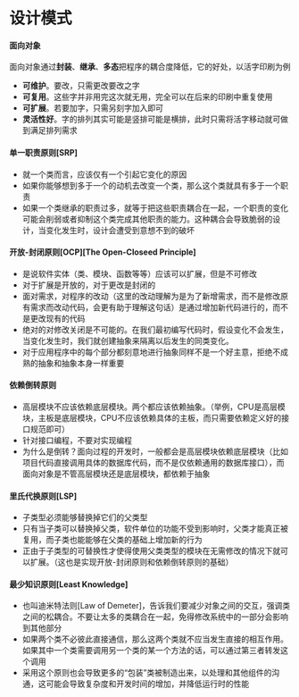 # 设计模式


#### 面向对象
面向对象通过**封装**、**继承**、**多态**把程序的耦合度降低，它的好处，以活字印刷为例
* **可维护**。要改，只需更改要改之字
* **可复用**。这些字并非用完这次就无用，完全可以在后来的印刷中重复使用
* **可扩展**。若要加字，只需另刻字加入即可
* **灵活性好**。字的排列其实可能是竖排可能是横排，此时只需将活字移动就可做到满足排列需求

#### 单一职责原则[SRP]
* 就一个类而言，应该仅有一个引起它变化的原因
* 如果你能够想到多于一个的动机去改变一个类，那么这个类就具有多于一个职责
* 如果一个类继承的职责过多，就等于把这些职责耦合在一起，一个职责的变化可能会削弱或者抑制这个类完成其他职责的能力。这种耦合会导致脆弱的设计，当变化发生时，设计会遭受到意想不到的破坏

#### 开放-封闭原则[OCP][The Open-Closeed Principle]
* 是说软件实体（类、模块、函数等等）应该可以扩展，但是不可修改
* 对于扩展是开放的，对于更改是封闭的
* 面对需求，对程序的改动（这里的改动理解为是为了新增需求，而不是修改原有需求而改动代码，会更有助于理解这句话）是通过增加新代码进行的，而不是更改现有的代码
* 绝对的对修改关闭是不可能的。在我们最初编写代码时，假设变化不会发生，当变化发生时，我们就创建抽象来隔离以后发生的同类变化。
* 对于应用程序中的每个部分都刻意地进行抽象同样不是一个好主意，拒绝不成熟的抽象和抽象本身一样重要

#### 依赖倒转原则
* 高层模块不应该依赖底层模块。两个都应该依赖抽象。（举例，CPU是高层模块，主板是底层模块，CPU不应该依赖具体的主板，而只需要依赖定义好的接口规范即可）
* 针对接口编程，不要对实现编程
* 为什么是倒转？面向过程的开发时，一般都会是高层模块依赖底层模块（比如项目代码直接调用具体的数据库代码，而不是仅依赖通用的数据库接口），而面向对象是不管高层模块还是底层模块，都依赖于抽象

#### 里氏代换原则[LSP]
* 子类型必须能够替换掉它们的父类型
* 只有当子类可以替换掉父类，软件单位的功能不受到影响时，父类才能真正被复用，而子类也能能够在父类的基础上增加新的行为
* 正由于子类型的可替换性才使得使用父类类型的模块在无需修改的情况下就可以扩展。（这也是实现开放-封闭原则和依赖倒转原则的基础）

#### 最少知识原则[Least Knowledge]
* 也叫迪米特法则[Law of Demeter]，告诉我们要减少对象之间的交互，强调类之间的松耦合。不要让太多的类耦合在一起，免得修改系统中的一部分会影响到其他部分
* 如果两个类不必彼此直接通信，那么这两个类就不应当发生直接的相互作用。如果其中一个类需要调用另一个类的某一个方法的话，可以通过第三者转发这个调用
* 采用这个原则也会导致更多的“包装”类被制造出来，以处理和其他组件的沟通，这可能会导致复杂度和开发时间的增加，并降低运行时的性能